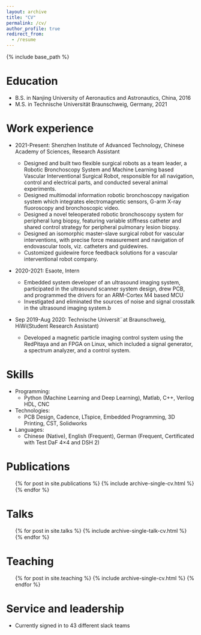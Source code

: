 ```yaml
---
layout: archive
title: "CV"
permalink: /cv/
author_profile: true
redirect_from:
  - /resume
---
```


{% include base_path %}

Education
======
* B.S. in Nanjing University of Aeronautics and Astronautics, China, 2016
* M.S. in Technische Universität Braunschweig, Germany, 2021

[//]: # (* Ph.D in Version Control Theory, GitHub University, 2018 &#40;expected&#41;)

Work experience
======
* 2021-Present: Shenzhen Institute of Advanced Technology, Chinese Academy of Sciences, Research Assistant
  * Designed and built two flexible surgical robots as a team leader, a Robotic Bronchoscopy System and
  Machine Learning based Vascular Interventional Surgical Robot, responsible for all navigation, control
  and electrical parts, and conducted several animal experiments.
  * Designed multimodal information robotic bronchoscopy navigation system which integrates electromagnetic
  sensors, G-arm X-ray fluoroscopy and bronchoscopic video.
  * Designed a novel teleoperated robotic bronchoscopy system for peripheral lung biopsy, featuring variable stiffness
  catheter and shared control strategy for peripheral pulmonary lesion biopsy.
  * Designed an isomorphic master-slave surgical robot for vascular interventions, with precise force measurement and
  navigation of endovascular tools, viz. catheters and guidewires.
  * Customized guidewire force feedback solutions for a vascular interventional robot company.

* 2020-2021: Esaote, Intern
  * Embedded system developer of an ultrasound imaging system, participated in the ultrasound scanner system
design, drew PCB, and programmed the drivers for an ARM-Cortex M4 based MCU
  * Investigated and eliminated the sources of noise and signal crosstalk in the ultrasound imaging system.b

* Sep 2019-Aug 2020: Technische Universit¨at Braunschweig, HiWi(Student Research Assistant)
  * Developed a magnetic particle imaging control system using the RedPitaya and an FPGA on Linux, which included
a signal generator, a spectrum analyzer, and a control system.

Skills
======
* Programming: 
  * Python (Machine Learning and Deep Learning), Matlab, C++, Verilog HDL, CNC
* Technologies: 
  * PCB Design, Cadence, LTspice, Embedded Programming, 3D Printing, CST, Solidworks
* Languages: 
  * Chinese (Native), English (Frequent), German (Frequent, Certificated with Test DaF 4×4 and DSH 2)


Publications
======
  <ul>{% for post in site.publications %}
    {% include archive-single-cv.html %}
  {% endfor %}</ul>
  
Talks
======
  <ul>{% for post in site.talks %}
    {% include archive-single-talk-cv.html %}
  {% endfor %}</ul>
  
Teaching
======
  <ul>{% for post in site.teaching %}
    {% include archive-single-cv.html %}
  {% endfor %}</ul>
  
Service and leadership
======
* Currently signed in to 43 different slack teams
